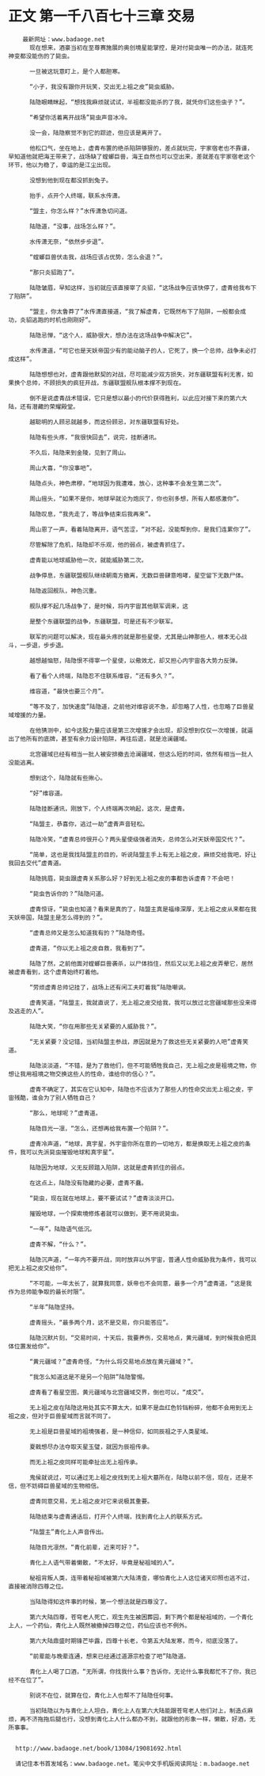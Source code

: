 # 正文 第一千八百七十三章 交易
        最新网址：www.badaoge.net
          现在想来，酒豪当初在至尊赛施展的奥创境星能掌控，是对付毙虫唯一的办法，就连死神变都没能伤的了毙虫。
      
          一旦被这玩意盯上，是个人都胆寒。
      
          “小子，我没有跟你开玩笑，交出无上祖之皮”毙虫威胁。
      
          陆隐眼睛眯起，“想找我麻烦就试试，半祖都没能杀的了我，就凭你们这些虫子？”。
      
          “希望你活着离开战场”毙虫声音冰冷。
      
          没一会，陆隐察觉不到它的踪迹，但应该是离开了。
      
          他松口气，坐在地上，虚青布置的绝杀陷阱够狠的，差点就玩完，宇家宿老也不靠谱，早知道他就把海王带来了，战场缺了螳螂巨兽，海王自然也可以空出来，差就差在宇家宿老这个环节，他以为稳了，幸运的是江尘出现。
      
          没想到他到现在都没抓到兔子。
      
          抬手，点开个人终端，联系水传潇。
      
          “盟主，你怎么样？”水传潇急切问道。
      
          陆隐道，“没事，战场怎么样？”。
      
          水传潇无奈，“依然步步退”。
      
          “螳螂巨兽伏击我，战场应该占优势，怎么会退？”。
      
          “那只炎貂跑了”。
      
          陆隐皱眉，早知这样，当初就应该直接宰了炎貂，“这场战争应该快停了，虚青给我布下了陷阱”。
      
          “盟主，你太鲁莽了”水传潇直接道，“我了解虚青，它既然布下了陷阱，一般都会成功，炎貂逃跑的时机也刚刚好”。
      
          陆隐忌惮，“这个人，威胁很大，想办法在这场战争中解决它”。
      
          水传潇道，“可它也是天妖帝国少有的能动脑子的人，它死了，换一个总帅，战争未必打成这样”。
      
          陆隐想想也对，虚青跟他默契的对战，尽可能减少双方损失，对东疆联盟有利无害，如果换个总帅，不顾损失的疯狂开战，东疆联盟舰队根本撑不到现在。
      
          倒不是说虚青战术错误，它只是想以最小的代价获得胜利，以此应对接下来的第六大陆，还有潜藏的荣耀殿堂。
      
          越聪明的人顾忌就越多，而这份顾忌，对东疆联盟有好处。
      
          陆隐有些头疼，“我很快回去”，说完，挂断通讯。
      
          不久后，陆隐来到金陵，见到了周山。
      
          周山大喜，“你没事吧”。
      
          陆隐点头，神色肃穆，“地球因为我遭难，放心，这种事不会发生第二次”。
      
          周山摇头，“如果不是你，地球早就沦为炮灰了，你也别多想，所有人都感激你”。
      
          陆隐叹息，“我先走了，等战争结束后我再来”。
      
          周山恩了一声，看着陆隐离开，语气苦涩，“对不起，没能帮到你，是我们连累你了”。
      
          尽管解除了危机，陆隐却不乐观，他的弱点，被虚青抓住了。
      
          虚青能以地球威胁他一次，就能威胁第二次。
      
          战争停息，东疆联盟舰队继续朝南方撤离，无数巨兽肆意咆哮，星空留下无数尸体。
      
          陆隐返回舰队，神色沉重。
      
          舰队撑不起几场战争了，是时候，将内宇宙其他联军调来，这
      
          是整个东疆联盟的战争，东疆联盟，可是还有不少联军。
      
          联军的问题可以解决，现在最头疼的就是那些星使，尤其是山神那些人，根本无心战斗，一步退，步步退。
      
          越想越恼怒，陆隐恨不得宰一个星使，以儆效尤，却又担心内宇宙各大势力反弹。
      
          看了看个人终端，陆隐忍不住联系维容，“还有多久？”。
      
          维容道，“最快也要三个月”。
      
          “等不及了，加快速度”陆隐道，之前他对维容说不急，却忽略了人性，也忽略了巨兽星域增援的力量。
      
          在他猜测中，如今这股力量应该是第三次增援才会出现，却没想到仅仅一次增援，就逼出了他所有的底牌，甚至有余力设计陷阱，再往后退，就是沧澜疆域。
      
          北宫疆域已经有相当一批人被安排撤去沧澜疆域，但这么短的时间，依然有相当一批人没能逃离。
      
          想到这个，陆隐就有些揪心。
      
          “好”维容道。
      
          陆隐挂断通讯，刚放下，个人终端再次响起，这次，是虚青。
      
          “陆盟主，恭喜你，逃过一劫”虚青声音轻松。
      
          陆隐冷笑，“虚青总帅很开心？两头星使级强者消失，总帅怎么对天妖帝国交代？”。
      
          “简单，这也是我找陆盟主的目的，听说陆盟主手上有无上祖之皮，麻烦交给我吧，好让我回去交代”虚青道。
      
          陆隐挑眉，毙虫跟虚青关系那么好？好到无上祖之皮的事都告诉虚青？不会吧！
      
          “毙虫告诉你的？”陆隐问道。
      
          虚青惊讶，“毙虫也知道？看来是真的了，陆盟主真是福缘深厚，无上祖之皮从来都在我天妖帝国，陆盟主是怎么得到的？”。
      
          “虚青总帅又是怎么知道我有的？”陆隐奇怪。
      
          虚青道，“你以无上祖之皮自救，我看到了”。
      
          陆隐了然，之前他面对螳螂巨兽袭杀，以尸体挡住，然后又以无上祖之皮弄晕它，居然被虚青看到，这个虚青始终盯着他。
      
          “劳烦虚青总帅记挂了，战场上还有闲工夫盯着我”陆隐嘲讽。
      
          虚青笑道，“陆盟主，我就直说了，无上祖之皮交给我，我可以放过北宫疆域那些没来得及逃走的人”。
      
          陆隐大笑，“你在用那些无关紧要的人威胁我？”。
      
          “无关紧要？没记错，当初陆盟主参战，原因就是为了救这些无关紧要的人吧”虚青笑道。
      
          陆隐淡淡道，“不错，是为了救他们，但不可能牺牲我自己，无上祖之皮是祖境之物，你想让我用祖境之物交换这些人的性命，谁给你的信心？”。
      
          虚青不确定了，其实在它认知中，陆隐也不应该为了那些人的性命交出无上祖之皮，宇宙残酷，谁会为了别人牺牲自己？
      
          “那么，地球呢？”虚青道。
      
          陆隐目光一凛，“怎么，还想再给我布置一个陷阱？”。
      
          虚青冷声道，“地球，真宇星，外宇宙你所在意的一切地方，都是换取无上祖之皮的条件，我可以先派毙虫摧毁地球和真宇星”。
      
          陆隐因为地球，义无反顾踏入陷阱，这就是虚青抓住的弱点。
      
          在这点上，陆隐没有隐藏的必要，虚青不蠢。
      
          “毙虫，现在就在地球上，要不要试试？”虚青淡淡开口。
      
          摧毁地球，一个探索境修炼者就可以做到，更不用说毙虫。
      
          “一年”，陆隐语气低沉。
      
          虚青不解，“什么？”。
      
          陆隐沉声道，“一年内不要开战，同时放弃以外宇宙，普通人性命威胁我为条件，我可以把无上祖之皮交给你”。
      
          “不可能，一年太长了，就算我同意，妖帝也不会同意，最多一个月”虚青道，“这是我作为总帅能争取的最长时限”。
      
          “半年”陆隐坚持。
      
          虚青摇头，“最多两个月，这不是交易，你只能答应”。
      
          陆隐沉默片刻，“交易时间，十天后，我要养伤，交易地点，黄元疆域，到时候我会把具体位置发给你”。
      
          “黄元疆域？”虚青奇怪，“为什么将交易地点放在黄元疆域？”。
      
          “我怎么知道这是不是另一个陷阱”陆隐警惕。
      
          虚青看了看星空图，黄元疆域与北宫疆域交界，倒也可以，“成交”。
      
          无上祖之皮在陆隐这用处其实不算太大，如果不是血红色铃铛粉碎，他都不会用到无上祖之皮，但对于巨兽星域而言就不同了。
      
          无上祖是巨兽星域的祖境强者，是一种信仰，如同辰祖之于人类星域。
      
          夏戟想尽办法夺取天星玉璧，就因为辰祖传承。
      
          而无上祖之皮同样可能牵扯出无上祖传承。
      
          鬼侯就说过，可以通过无上祖之皮找到无上祖大墓所在，陆隐以前不信，现在，还是不信，但不妨碍巨兽星域的生物相信。
      
          虚青同意交易，无上祖之皮对它来说极其重要。
      
          陆隐结束与虚青通话后，打开个人终端，找到青化上人的联系方式。
      
          “陆盟主”青化上人声音传出。
      
          陆隐目光凛然，“青化前辈，近来可好？”。
      
          青化上人语气带着懒散，“不太好，毕竟是秘祖域的人”。
      
          秘祖背叛人类，连带着秘祖域被第六大陆清查，哪怕青化上人这位诸天印照也逃不过，直接被消除四尊之位。
      
          当陆隐得知这件事的时候，第一个想法就是四尊没了。
      
          第六大陆四尊，苍穹老人死亡，观生先生被困葬园，剩下两个都是秘祖域的，一个青化上人，一个药仙，青化上人既然被撤掉四尊之位，药仙应该也不例外。
      
          第六大陆鼎盛时期锋芒毕露，四尊十长老，令第五大陆发寒，而今，彻底没落了。
      
          “前辈能与晚辈连通，想来已经通过道源宗检查了吧”陆隐道。
      
          青化上人喝了口酒，“无所谓，你找我什么事？告诉你，无论什么事我都忙不了你，我已经不在位了”。
      
          别说不在位，就算在位，青化上人也帮不了陆隐任何事。
      
          当初陆隐以为与青化上人坦白，青化上人在第六大陆能跟苍穹老人他们对上，制造点麻烦，再不济拖拖后腿也行，没想到青化上人什么都办不到，就跟他的形象一样，懒散，好酒，无所事事。
      
      
      http://www.badaoge.net/book/13084/19081692.html
      
      请记住本书首发域名：www.badaoge.net。笔尖中文手机版阅读网址：m.badaoge.net